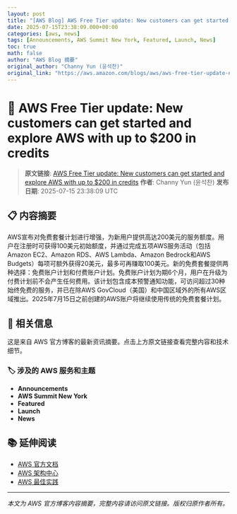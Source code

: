 ```yaml
---
layout: post
title: "[AWS Blog] AWS Free Tier update: New customers can get started and explore AWS with up to $200 in credits"
date: 2025-07-15T23:38:09.000+00:00
categories: [aws, news]
tags: [Announcements, AWS Summit New York, Featured, Launch, News]
toc: true
math: false
author: "AWS Blog 摘要"
original_author: "Channy Yun (윤석찬)"
original_link: "https://aws.amazon.com/blogs/aws/aws-free-tier-update-new-customers-can-get-started-and-explore-aws-with-up-to-200-in-credits/"
---
```


# 📰 AWS Free Tier update: New customers can get started and explore AWS with up to $200 in credits

> **原文链接**: [AWS Free Tier update: New customers can get started and explore AWS with up to $200 in credits](https://aws.amazon.com/blogs/aws/aws-free-tier-update-new-customers-can-get-started-and-explore-aws-with-up-to-200-in-credits/)
> **作者**: Channy Yun (윤석찬)
> **发布日期**: 2025-07-15 23:38:09 UTC

## 📋 内容摘要

AWS宣布对免费套餐计划进行增强，为新用户提供高达200美元的服务额度。用户在注册时可获得100美元初始额度，并通过完成五项AWS服务活动（包括Amazon EC2、Amazon RDS、AWS Lambda、Amazon Bedrock和AWS Budgets）每项可额外获得20美元，最多可再赚取100美元。新的免费套餐提供两种选择：免费账户计划和付费账户计划。免费账户计划为期6个月，用户在升级为付费计划前不会产生任何费用。该计划包含成本预警通知功能，可访问超过30种始终免费的服务，并已在除AWS GovCloud（美国）和中国区域外的所有AWS区域推出。2025年7月15日之前创建的AWS账户将继续使用传统的免费套餐计划。

## 🔗 相关信息

这是来自 AWS 官方博客的最新资讯摘要。点击上方原文链接查看完整内容和技术细节。

### 🏷️ 涉及的 AWS 服务和主题

- **Announcements**
- **AWS Summit New York**
- **Featured**
- **Launch**
- **News**

## 📚 延伸阅读

- [AWS 官方文档](https://docs.aws.amazon.com/)
- [AWS 架构中心](https://aws.amazon.com/architecture/)
- [AWS 最佳实践](https://aws.amazon.com/architecture/well-architected/)

---

*本文为 AWS 官方博客内容摘要，完整内容请访问原文链接。版权归原作者所有。*